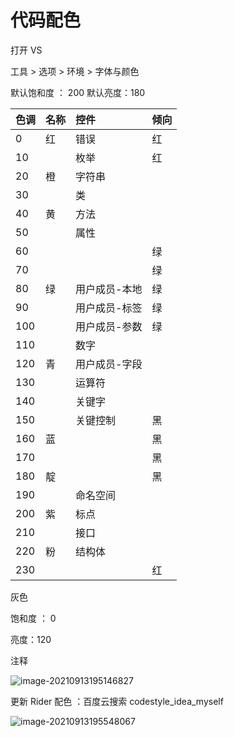 # 代码配色

打开 VS

工具 &gt; 选项 &gt; 环境 &gt; 字体与颜色

默认饱和度 ： 200 默认亮度：180

| 色调 | 名称 | 控件 | 倾向 |
| :--- | :--- | :--- | :--- |
| 0 | 红 | 错误 | 红 |
| 10 |  | 枚举 | 红 |
| 20 | 橙 | 字符串 |  |
| 30 |  | 类 |  |
| 40 | 黄 | 方法 |  |
| 50 |  | 属性 |  |
| 60 |  |  | 绿 |
| 70 |  |  | 绿 |
| 80 | 绿 | 用户成员-本地 | 绿 |
| 90 |  | 用户成员-标签 | 绿 |
| 100 |  | 用户成员-参数 | 绿 |
| 110 |  | 数字 |  |
| 120 | 青 | 用户成员-字段 |  |
| 130 |  | 运算符 |  |
| 140 |  | 关键字 |  |
| 150 |  | 关键控制 | 黑 |
| 160 | 蓝 |  | 黑 |
| 170 |  |  | 黑 |
| 180 | 靛 |  | 黑 |
| 190 |  | 命名空间 |  |
| 200 | 紫 | 标点 |  |
| 210 |  | 接口 |  |
| 220 | 粉 | 结构体 |  |
| 230 |  |  | 红 |

灰色

饱和度 ： 0

亮度：120

注释

![image-20210913195146827](https://image-1253155090.cos.ap-nanjing.myqcloud.com/image-20210913195146827.png)

更新 Rider 配色 ：百度云搜索 codestyle\_idea\_myself

![image-20210913195548067](https://image-1253155090.cos.ap-nanjing.myqcloud.com/image-20210913195548067.png)

